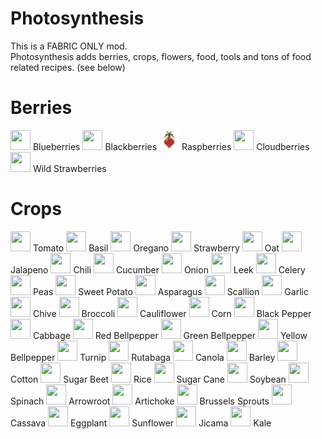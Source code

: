 # Photosynthesis
This is a FABRIC ONLY mod.<br />
Photosynthesis adds berries, crops, flowers, food, tools and tons of food related recipes. (see below)

# Berries
<img src="https://github.com/Zuiron/Photosynthesis/blob/master/src/main/resources/assets/photosynthesis/textures/item/blueberries.png?raw=true" width="32" height="32"> Blueberries
<img src="https://github.com/Zuiron/Photosynthesis/blob/master/src/main/resources/assets/photosynthesis/textures/item/blackberries.png?raw=true" width="32" height="32"> Blackberries
<img src="https://github.com/Zuiron/Photosynthesis/blob/master/src/main/resources/assets/photosynthesis/textures/item/raspberries.png?raw=true" width="32" height="32"> Raspberries
<img src="https://github.com/Zuiron/Photosynthesis/blob/master/src/main/resources/assets/photosynthesis/textures/item/cloudberries.png?raw=true" width="32" height="32"> Cloudberries
<img src="https://github.com/Zuiron/Photosynthesis/blob/master/src/main/resources/assets/photosynthesis/textures/item/wild_strawberries.png?raw=true" width="32" height="32"> Wild Strawberries

# Crops
<img src="https://github.com/Zuiron/Photosynthesis/blob/master/src/main/resources/assets/photosynthesis/textures/item/tomato.png?raw=true" width="32" height="32"> Tomato
<img src="https://github.com/Zuiron/Photosynthesis/blob/master/src/main/resources/assets/photosynthesis/textures/item/basil.png?raw=true" width="32" height="32"> Basil
<img src="https://github.com/Zuiron/Photosynthesis/blob/master/src/main/resources/assets/photosynthesis/textures/item/oregano.png?raw=true" width="32" height="32"> Oregano
<img src="https://github.com/Zuiron/Photosynthesis/blob/master/src/main/resources/assets/photosynthesis/textures/item/strawberry.png?raw=true" width="32" height="32"> Strawberry
<img src="https://github.com/Zuiron/Photosynthesis/blob/master/src/main/resources/assets/photosynthesis/textures/item/oat.png?raw=true" width="32" height="32"> Oat
<img src="https://github.com/Zuiron/Photosynthesis/blob/master/src/main/resources/assets/photosynthesis/textures/item/jalapeno.png?raw=true" width="32" height="32"> Jalapeno
<img src="https://github.com/Zuiron/Photosynthesis/blob/master/src/main/resources/assets/photosynthesis/textures/item/chili.png?raw=true" width="32" height="32"> Chili
<img src="https://github.com/Zuiron/Photosynthesis/blob/master/src/main/resources/assets/photosynthesis/textures/item/cucumber.png?raw=true" width="32" height="32"> Cucumber
<img src="https://github.com/Zuiron/Photosynthesis/blob/master/src/main/resources/assets/photosynthesis/textures/item/onion.png?raw=true" width="32" height="32"> Onion
<img src="https://github.com/Zuiron/Photosynthesis/blob/master/src/main/resources/assets/photosynthesis/textures/item/leek.png?raw=true" width="32" height="32"> Leek
<img src="https://github.com/Zuiron/Photosynthesis/blob/master/src/main/resources/assets/photosynthesis/textures/item/celery.png?raw=true" width="32" height="32"> Celery
<img src="https://github.com/Zuiron/Photosynthesis/blob/master/src/main/resources/assets/photosynthesis/textures/item/peas.png?raw=true" width="32" height="32"> Peas
<img src="https://github.com/Zuiron/Photosynthesis/blob/master/src/main/resources/assets/photosynthesis/textures/item/sweet_potato.png?raw=true" width="32" height="32"> Sweet Potato
<img src="https://github.com/Zuiron/Photosynthesis/blob/master/src/main/resources/assets/photosynthesis/textures/item/asparagus.png?raw=true" width="32" height="32"> Asparagus
<img src="https://github.com/Zuiron/Photosynthesis/blob/master/src/main/resources/assets/photosynthesis/textures/item/scallion.png?raw=true" width="32" height="32"> Scallion
<img src="https://github.com/Zuiron/Photosynthesis/blob/master/src/main/resources/assets/photosynthesis/textures/item/garlic.png?raw=true" width="32" height="32"> Garlic
<img src="https://github.com/Zuiron/Photosynthesis/blob/master/src/main/resources/assets/photosynthesis/textures/item/chive.png?raw=true" width="32" height="32"> Chive
<img src="https://github.com/Zuiron/Photosynthesis/blob/master/src/main/resources/assets/photosynthesis/textures/item/broccoli.png?raw=true" width="32" height="32"> Broccoli
<img src="https://github.com/Zuiron/Photosynthesis/blob/master/src/main/resources/assets/photosynthesis/textures/item/cauliflower.png?raw=true" width="32" height="32"> Cauliflower
<img src="https://github.com/Zuiron/Photosynthesis/blob/master/src/main/resources/assets/photosynthesis/textures/item/corn.png?raw=true" width="32" height="32"> Corn
<img src="https://github.com/Zuiron/Photosynthesis/blob/master/src/main/resources/assets/photosynthesis/textures/item/black_pepper.png?raw=true" width="32" height="32"> Black Pepper
<img src="https://github.com/Zuiron/Photosynthesis/blob/master/src/main/resources/assets/photosynthesis/textures/item/cabbage.png?raw=true" width="32" height="32"> Cabbage
<img src="https://github.com/Zuiron/Photosynthesis/blob/master/src/main/resources/assets/photosynthesis/textures/item/red_bellpepper.png?raw=true" width="32" height="32"> Red Bellpepper
<img src="https://github.com/Zuiron/Photosynthesis/blob/master/src/main/resources/assets/photosynthesis/textures/item/green_bellpepper.png?raw=true" width="32" height="32"> Green Bellpepper
<img src="https://github.com/Zuiron/Photosynthesis/blob/master/src/main/resources/assets/photosynthesis/textures/item/yellow_bellpepper.png?raw=true" width="32" height="32"> Yellow Bellpepper
<img src="https://github.com/Zuiron/Photosynthesis/blob/master/src/main/resources/assets/photosynthesis/textures/item/turnip.png?raw=true" width="32" height="32"> Turnip
<img src="https://github.com/Zuiron/Photosynthesis/blob/master/src/main/resources/assets/photosynthesis/textures/item/rutabaga.png?raw=true" width="32" height="32"> Rutabaga
<img src="https://github.com/Zuiron/Photosynthesis/blob/master/src/main/resources/assets/photosynthesis/textures/item/canola.png?raw=true" width="32" height="32"> Canola
<img src="https://github.com/Zuiron/Photosynthesis/blob/master/src/main/resources/assets/photosynthesis/textures/item/barley.png?raw=true" width="32" height="32"> Barley
<img src="https://github.com/Zuiron/Photosynthesis/blob/master/src/main/resources/assets/photosynthesis/textures/item/cotton.png?raw=true" width="32" height="32"> Cotton
<img src="https://github.com/Zuiron/Photosynthesis/blob/master/src/main/resources/assets/photosynthesis/textures/item/sugarbeet.png?raw=true" width="32" height="32"> Sugar Beet
<img src="https://github.com/Zuiron/Photosynthesis/blob/master/src/main/resources/assets/photosynthesis/textures/item/rice.png?raw=true" width="32" height="32"> Rice
<img src="https://github.com/Zuiron/Photosynthesis/blob/master/src/main/resources/assets/photosynthesis/textures/block/sugarcane_crop_stage3.png?raw=true" width="32" height="32"> Sugar Cane
<img src="https://github.com/Zuiron/Photosynthesis/blob/master/src/main/resources/assets/photosynthesis/textures/item/soybean.png?raw=true" width="32" height="32"> Soybean
<img src="https://github.com/Zuiron/Photosynthesis/blob/master/src/main/resources/assets/photosynthesis/textures/item/spinach.png?raw=true" width="32" height="32"> Spinach
<img src="https://github.com/Zuiron/Photosynthesis/blob/master/src/main/resources/assets/photosynthesis/textures/item/arrowroot.png?raw=true" width="32" height="32"> Arrowroot
<img src="https://github.com/Zuiron/Photosynthesis/blob/master/src/main/resources/assets/photosynthesis/textures/item/artichoke.png?raw=true" width="32" height="32"> Artichoke
<img src="https://github.com/Zuiron/Photosynthesis/blob/master/src/main/resources/assets/photosynthesis/textures/item/brussels_sprouts.png?raw=true" width="32" height="32"> Brussels Sprouts
<img src="https://github.com/Zuiron/Photosynthesis/blob/master/src/main/resources/assets/photosynthesis/textures/item/cassava.png?raw=true" width="32" height="32"> Cassava
<img src="https://github.com/Zuiron/Photosynthesis/blob/master/src/main/resources/assets/photosynthesis/textures/item/eggplant.png?raw=true" width="32" height="32"> Eggplant
<img src="https://github.com/Zuiron/Photosynthesis/blob/master/src/main/resources/assets/photosynthesis/textures/item/sunflower.png?raw=true" width="32" height="32"> Sunflower
<img src="https://github.com/Zuiron/Photosynthesis/blob/master/src/main/resources/assets/photosynthesis/textures/item/jicama.png?raw=true" width="32" height="32"> Jicama
<img src="https://github.com/Zuiron/Photosynthesis/blob/master/src/main/resources/assets/photosynthesis/textures/item/kale.png?raw=true" width="32" height="32"> Kale